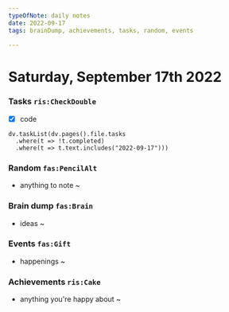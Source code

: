 ```yaml
---
typeOfNote: daily notes
date: 2022-09-17
tags: brainDump, achievements, tasks, random, events

---
```

# Saturday, September 17th 2022

### Tasks `ris:CheckDouble`
 - [x] code
  

```dataviewjs
dv.taskList(dv.pages().file.tasks 
  .where(t => !t.completed)
  .where(t => t.text.includes("2022-09-17")))
```



### Random `fas:PencilAlt`
 - anything to note ~




### Brain dump `fas:Brain`
 - ideas ~ 




### Events `fas:Gift`
 - happenings ~






### Achievements `ris:Cake`
 - anything you're happy about ~ 

